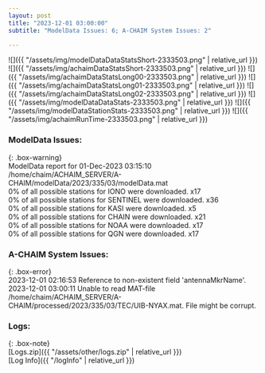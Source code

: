 ```yaml
---
layout: post
title: "2023-12-01 03:00:00"
subtitle: "ModelData Issues: 6; A-CHAIM System Issues: 2"

---
```


![]({{ "/assets/img/modelDataDataStatsShort-2333503.png" | relative_url }})
![]({{ "/assets/img/achaimDataStatsShort-2333503.png" | relative_url }})
![]({{ "/assets/img/achaimDataStatsLong00-2333503.png" | relative_url }})
![]({{ "/assets/img/achaimDataStatsLong01-2333503.png" | relative_url }})
![]({{ "/assets/img/achaimDataStatsLong02-2333503.png" | relative_url }})
![]({{ "/assets/img/modelDataDataStats-2333503.png" | relative_url }})
![]({{ "/assets/img/modelDataStationStats-2333503.png" | relative_url }})
![]({{ "/assets/img/achaimRunTime-2333503.png" | relative_url }})


### ModelData Issues:  
  
{: .box-warning}  
 ModelData report for 01-Dec-2023 03:15:10   
 /home/chaim/ACHAIM_SERVER/A-CHAIM/modelData/2023/335/03/modelData.mat   
 0% of all possible stations for IONO were downloaded. x17   
 0% of all possible stations for SENTINEL were downloaded. x36   
 0% of all possible stations for KASI were downloaded. x5   
 0% of all possible stations for CHAIN were downloaded. x21   
 0% of all possible stations for NOAA were downloaded. x17   
 0% of all possible stations for QGN were downloaded. x17   
  
### A-CHAIM System Issues:  
  
{: .box-error}  
2023-12-01 02:16:53 Reference to non-existent field 'antennaMkrName'.  
2023-12-01 03:00:11 Unable to read MAT-file /home/chaim/ACHAIM_SERVER/A-CHAIM/processed/2023/335/03/TEC/UIB-NYAX.mat. File might be corrupt.  

### Logs:  
  
{: .box-note}  
[Logs.zip]({{ "/assets/other/logs.zip" | relative_url }})  
[Log Info]({{ "/logInfo" | relative_url }})  
